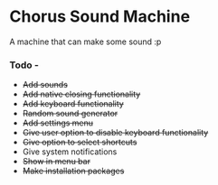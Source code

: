 # Chorus Sound Machine

A machine that can make some sound :p

### Todo - 
* ~~Add sounds~~     
* ~~Add native closing functionality~~       
* ~~Add keyboard functionality~~  
* ~~Random sound generator~~
* ~~Add settings menu~~
* ~~Give user option to disable keyboard functionality~~
* ~~Give option to select shortcuts~~
* Give system notifications
* ~~Show in menu bar~~
* ~~Make installation packages~~ 
